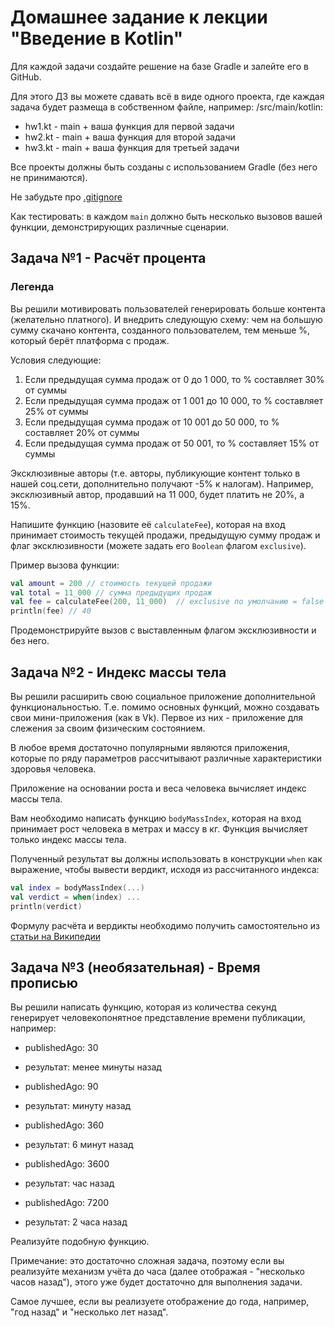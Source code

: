 # Домашнее задание к лекции "Введение в Kotlin"

Для каждой задачи создайте решение на базе Gradle и залейте его в GitHub.

Для этого ДЗ вы можете сдавать всё в виде одного проекта, где каждая задача будет размеща в собственном файле, например:
/src/main/kotlin:
- hw1.kt - main + ваша функция для первой задачи
- hw2.kt - main + ваша функция для второй задачи
- hw3.kt - main + ваша функция для третьей задачи

Все проекты должны быть созданы с использованием Gradle (без него не принимаются).

Не забудьте про [.gitignore](../.gitignore)

Как тестировать: в каждом `main` должно быть несколько вызовов вашей функции, демонстрирующих различные сценарии.

## Задача №1 - Расчёт процента

### Легенда

Вы решили мотивировать пользователей генерировать больше контента (желательно платного). И внедрить следующую схему: чем на большую сумму скачано контента, созданного пользователем, тем меньше %, который берёт платформа с продаж.

Условия следующие:

1. Если предыдущая сумма продаж от 0 до 1 000, то % составляет 30% от суммы
1. Если предыдущая сумма продаж от 1 001 до 10 000, то % составляет 25% от суммы
1. Если предыдущая сумма продаж от 10 001 до 50 000, то % составляет 20% от суммы
1. Если предыдущая сумма продаж от 50 001, то % составляет 15% от суммы

Эксклюзивные авторы (т.е. авторы, публикующие контент только в нашей соц.сети, дополнительно получают -5% к налогам). Например, эксклюзивный автор, продавший на 11 000, будет платить не 20%, а 15%.

Напишите функцию (назовите её `calculateFee`), которая на вход принимает стоимость текущей продажи, предыдущую сумму продаж и флаг эксклюзивности (можете задать его `Boolean` флагом `exclusive`).

Пример вызова функции:
```kotlin
val amount = 200 // стоимость текущей продажи
val total = 11_000 // сумма предыдущих продаж
val fee = calculateFee(200, 11_000)  // exclusive по умолчанию = false
println(fee) // 40
```

Продемонстрируйте вызов с выставленным флагом эксклюзивности и без него.

## Задача №2 - Индекс массы тела

Вы решили расширить свою социальное приложение дополнительной функциональностью. Т.е. помимо основных функций, можно создавать свои мини-приложения (как в Vk). Первое из них - приложение для слежения за своим физическим состоянием.

В любое время достаточно популярными являются приложения, которые по ряду параметров рассчитывают различные характеристики здоровья человека.

Приложение на основании роста и веса человека вычисляет индекс массы тела.

Вам необходимо написать функцию `bodyMassIndex`, которая на вход принимает рост человека в метрах и массу в кг. Функция вычисляет только индекс массы тела.

Полученный результат вы должны использовать в конструкции `when` как выражение, чтобы вывести вердикт, исходя из рассчитанного индекса:

```kotlin
val index = bodyMassIndex(...)
val verdict = when(index) ...
println(verdict)
```

Формулу расчёта и вердикты необходимо получить самостоятельно из [статьи на Википедии](https://ru.wikipedia.org/wiki/Индекс_массы_тела)

## Задача №3 (необязательная) - Время прописью

Вы решили написать функцию, которая из количества секунд генерирует человекопонятное представление времени публикации, например:

* publishedAgo: 30
* результат: менее минуты назад

* publishedAgo: 90
* результат: минуту назад

* publishedAgo: 360
* результат: 6 минут назад

* publishedAgo: 3600
* результат: час назад

* publishedAgo: 7200
* результат: 2 часа назад

Реализуйте подобную функцию.

Примечание: это достаточно сложная задача, поэтому если вы реализуйте механизм учёта до часа (далее отображая - "несколько часов назад"), этого уже будет достаточно для выполнения задачи. 

Самое лучшее, если вы реализуете отображение до года, например, "год назад" и "несколько лет назад".
